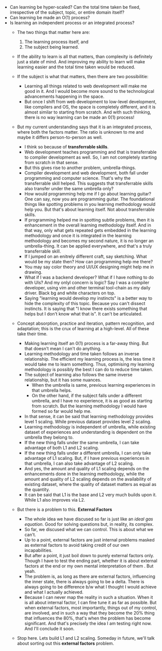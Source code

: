 - Can learning be hyper-scaled? Can the total time taken be fixed, irrespective of the subject, topic, or entire domain itself?
- Can learning be made an O(1) process?
- Is learning an independent process or an integrated process?
  - The two things that matter here are:
    1. The learning process itself, and
    2. The subject being learned.
  - If the ability to learn is all that matters, than complexity is definitely just a state of mind. And improving my ability to learn will make learning easier and the total time taken would be reduced.
  - If the subject is what that matters, then there are two possibilitie:
    - Learning all things related to web development will make me good in it. And I would become more sound to the technological advancements happening in the space.
    - But once I shift from web development to low-level development, like compilers and OS, the space is completely different, and it is almost similar to starting from scratch. And with such thinking, there is no way learning can be made an 0(1) process!
   
  - But my current understanding says that it is an integrated process, where both the factors matter. The ratio is unknown to me and maybe it differs person-to-person as well.
    - I think so because of **transferrable skills**.
    - Web development teaches programming and that is transferrable to compiler development as well. So, I am not completely starting from scratch in that sense.
    - But this gives rise to another problem, umbrella-things.
    - Compiler development and web development, both fall under programming and computer science. That's why the transferrable skill helped. This suggests that transferrable skills also transfer under the same umbrella only?
    - How would programming help me if I go about learning guitar? One can say, now you are programming guitar. The foundational things like spotting problems in you learning methodology would help you. But that's about learning itself. Not about transferrable skills.
    - If programming helped me in spotting subtle problems, then it is enhancement in the overall learning methodology itself. And in that way, only what gets repeated gets embedded in the learning methodology and once it is integrated in the learning methodology and becomes my second nature, it is no longer an umbrella-thing. It can be applied everywhere, and that's a truly transferrable skill.
    - If I jumped on an enitrely different craft, say sketching. What would be my state then? How can programming help me there?
    - You may say color theory and UI/UX designing might help me in drawing.
    - What if I was a backend developer? What if I have nothing to do with UIs? And my onlyl concern is logic? Say I was a compiler developer, using vim and other terminal tool-chain as my daily driver. Black bg and white characters on top.
    - Saying "learning would develop my instincts" is a better way to hide the complexity of this topic. Because you can't dissect instincts. It is saying that "I know there exists something that helps but I don't know what that is". It can't be articulated.

  - Concept absorption, practice and iteration, pattern recognition, and adaptation; this is the crux of learning at a high-level. All of these take their time.
    - Making learning itself an 0(1) process is a far-away thing. But that doesn't mean I can't do anything.
    - Learning methodology and time taken follows an inverse relationship. The efficient my learning process is, the less time it would take me to learn something. Thus, optimising my learning methodology is possibly the best I can do to reduce time taken.
    - The subject of learning also follows the same inverse relationship, but it has some nuances.
      - When the umbrella is same, previous learning experiences in that umbrella helps.
      - On the other hand, if the subject falls under a different umbrella, and I have no experience, it is as good as starting from scratch. But the learning methodology I would have formed so far would help me.
    - In that sense, it can be said that learning methodology provides level 1 scaling. While previous dataset provides level 2 scaling.
    - Learning methodology is independent of umbrella, while existing dataset of experiences and understanding is dependent on the umbrella they belong to.
    - If the new thing falls under the same umbrella, I can take advantage of both L1 and L2 scaling.
    - If the new thing falls under a different umbrella, I can only take advantage of L1 scaling. But, if I have previous experiences in that umbrella, I can also take advantage of L2 scaling.
    - And yes, the amount and quality of L1 scaling depends on the enhancements done in the learning methodology, while the amount and quality of L2 scaling depends on the availability of existing dataset, where the quality of dataset matters as equal as the quantity.
    - It can be said that L1 is the base and L2 very much builds upon it. While L1 also improves via L2.
   
  - But there is a problem to this. **External Factors**
    - The whole idea we have discused so far is just like an *ideal gas equation*. Good for solving questions but, in reality, its complex.
    - So far, we discused what we can control. This is about what we can't.
    - Up to a point, external factors are just internal problems masked as external factors to avoid taking credit of our own incapabilities.
    - But after a point, it just boil down to purely external factors only. Though I have to test the ending part, whether it is about external factors at the end or my own mental interpretation of them . But yeah.
    - The problem is, as long as there are external factors, influencing the inner state, there is always going to be a delta. There is always going to be difference b/w what I thought I would achieve and what I actually achieved.
    - Because I can never map the reality in such a situation. When it is all about internal factor, I can fine tune it as far as possible. But when external factors, most importantly, things out of my control, are involved, and in such a way that they become the 20% thing that influences the 80%, that's when the problem has become significant. And that's precisely the idea I am testing right now. And I'll conclude it soon.
  - Stop here. Lets build L1 and L2 scaling. Someday in future, we'll talk about sorting out this **external factors** problem.
